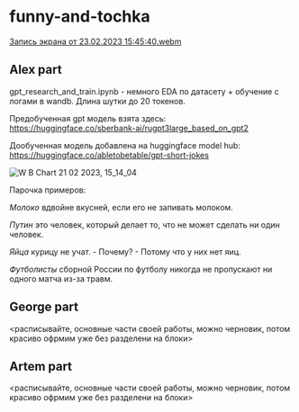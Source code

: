 # funny-and-tochka

[Запись экрана от 23.02.2023 15:45:40.webm](https://user-images.githubusercontent.com/109301202/220915322-b973e440-5d5a-42a3-95c4-f98bb5b16ea2.webm)

## Alex part

gpt_research_and_train.ipynb - немного EDA по датасету + обучение с логами в wandb. Длина шутки до 20 токенов.

Предобученная gpt модель взята здесь: https://huggingface.co/sberbank-ai/rugpt3large_based_on_gpt2

Дообученная модель добавлена на huggingface model hub: https://huggingface.co/abletobetable/gpt-short-jokes

![W B Chart 21 02 2023, 15_14_04](https://user-images.githubusercontent.com/109301202/220342377-ef65c81c-992b-4946-8783-e3f2323a0048.png)

Парочка примеров:

*Молоко* вдвойне вкусней, если его не запивать молоком.

*Путин* это человек, который делает то, что не может сделать ни один человек.

*Яйца* курицу не учат. - Почему? - Потому что у них нет яиц.

*Футболисты* сборной России по футболу никогда не пропускают ни одного матча из-за травм.

## George part

<расписывайте, основные части своей работы, можно черновик, потом красиво офрмим уже без разделени на блоки>

## Artem part

<расписывайте, основные части своей работы, можно черновик, потом красиво офрмим уже без разделени на блоки>
